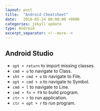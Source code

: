 ```yaml
---
layout: post
title:  "Android Cheatsheet"
date:   2016-05-24 00:00:00 +0900
categories: jekyll update
type: Android
excerpt_separator: <!--more-->
---
```

<!--more-->

Android Studio
---
- `opt + return` to import missing classes.
- `cmd + o` to navigate to Class.
- `sht + cmd + o` to navigate to File.
- `opt + cmd + o` to navigate to Symbol.
- `cmd + l` to navigate to Line.
- `cmd + fn + F9` to build program.
- `ctr + r` to run application.
- `ctr + opt + r` to run program.
